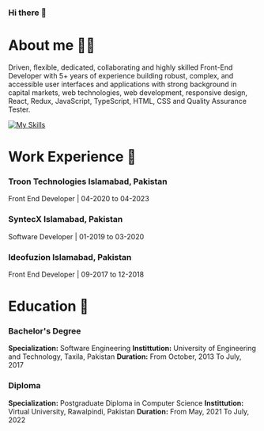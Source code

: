 ### Hi there 👋

# **About me** 👩‍💻

Driven, flexible, dedicated, collaborating and highly skilled Front-End Developer with 5+ years of experience building robust, 
complex, and accessible user interfaces and applications with strong background in capital markets, web technologies, web development, 
responsive design, React, Redux, JavaScript, TypeScript, HTML, CSS and Quality Assurance Tester.

[![My Skills](https://skillicons.dev/icons?i=html,css,sass,react,redux,ts,bootstrap,tailwind,angular)](https://skillicons.dev)

# **Work Experience** 📃

### Troon Technologies Islamabad, Pakistan 
Front End Developer | 04-2020 to 04-2023

### SyntecX Islamabad, Pakistan
Software Developer | 01-2019 to 03-2020

### Ideofuzion Islamabad, Pakistan
Front End Developer | 09-2017 to 12-2018

# **Education** 🥇

### Bachelor's Degree
**Specialization:** Software Engineering
**Instittution:** University of Engineering and Technology, Taxila, Pakistan
**Duration:** From October, 2013 To July, 2017

### Diploma
**Specialization:** Postgraduate Diploma in Computer Science
**Instittution:** Virtual University, Rawalpindi, Pakistan
**Duration:** From May, 2021 To July, 2022





